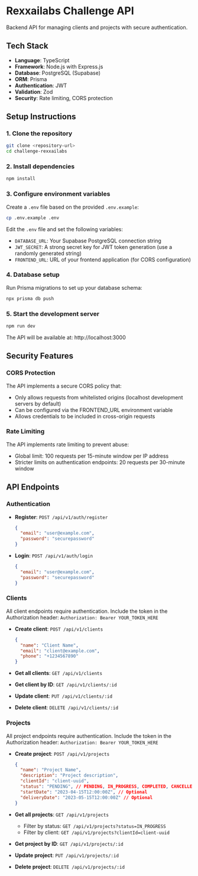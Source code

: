 # Rexxailabs Challenge API

Backend API for managing clients and projects with secure authentication.

## Tech Stack

- **Language**: TypeScript
- **Framework**: Node.js with Express.js
- **Database**: PostgreSQL (Supabase)
- **ORM**: Prisma
- **Authentication**: JWT
- **Validation**: Zod
- **Security**: Rate limiting, CORS protection

## Setup Instructions

### 1. Clone the repository

```bash
git clone <repository-url>
cd challenge-rexxailabs
```

### 2. Install dependencies

```bash
npm install
```

### 3. Configure environment variables

Create a `.env` file based on the provided `.env.example`:

```bash
cp .env.example .env
```

Edit the `.env` file and set the following variables:

- `DATABASE_URL`: Your Supabase PostgreSQL connection string
- `JWT_SECRET`: A strong secret key for JWT token generation (use a randomly generated string)
- `FRONTEND_URL`: URL of your frontend application (for CORS configuration)

### 4. Database setup

Run Prisma migrations to set up your database schema:

```bash
npx prisma db push
```

### 5. Start the development server

```bash
npm run dev
```

The API will be available at: http://localhost:3000

## Security Features

### CORS Protection

The API implements a secure CORS policy that:
- Only allows requests from whitelisted origins (localhost development servers by default)
- Can be configured via the FRONTEND_URL environment variable
- Allows credentials to be included in cross-origin requests

### Rate Limiting

The API implements rate limiting to prevent abuse:
- Global limit: 100 requests per 15-minute window per IP address
- Stricter limits on authentication endpoints: 20 requests per 30-minute window

## API Endpoints

### Authentication

- **Register**: `POST /api/v1/auth/register`
  ```json
  {
    "email": "user@example.com",
    "password": "securepassword"
  }
  ```

- **Login**: `POST /api/v1/auth/login`
  ```json
  {
    "email": "user@example.com",
    "password": "securepassword"
  }
  ```

### Clients

All client endpoints require authentication. Include the token in the Authorization header:
`Authorization: Bearer YOUR_TOKEN_HERE`

- **Create client**: `POST /api/v1/clients`
  ```json
  {
    "name": "Client Name",
    "email": "client@example.com",
    "phone": "+1234567890"
  }
  ```

- **Get all clients**: `GET /api/v1/clients`
- **Get client by ID**: `GET /api/v1/clients/:id`
- **Update client**: `PUT /api/v1/clients/:id`
- **Delete client**: `DELETE /api/v1/clients/:id`

### Projects

All project endpoints require authentication. Include the token in the Authorization header:
`Authorization: Bearer YOUR_TOKEN_HERE`

- **Create project**: `POST /api/v1/projects`
  ```json
  {
    "name": "Project Name",
    "description": "Project description",
    "clientId": "client-uuid",
    "status": "PENDING", // PENDING, IN_PROGRESS, COMPLETED, CANCELLED
    "startDate": "2023-04-15T12:00:00Z", // Optional
    "deliveryDate": "2023-05-15T12:00:00Z" // Optional
  }
  ```

- **Get all projects**: `GET /api/v1/projects`
  - Filter by status: `GET /api/v1/projects?status=IN_PROGRESS`
  - Filter by client: `GET /api/v1/projects?clientId=client-uuid`

- **Get project by ID**: `GET /api/v1/projects/:id`
- **Update project**: `PUT /api/v1/projects/:id`
- **Delete project**: `DELETE /api/v1/projects/:id`